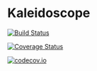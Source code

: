 # Kaleidoscope

[![Build Status](https://travis-ci.org/zhmz90/Kaleidoscope.jl.svg?branch=master)](https://travis-ci.org/zhmz90/Kaleidoscope.jl)

[![Coverage Status](https://coveralls.io/repos/zhmz90/Kaleidoscope.jl/badge.svg?branch=master&service=github)](https://coveralls.io/github/zhmz90/Kaleidoscope.jl?branch=master)

[![codecov.io](http://codecov.io/github/zhmz90/Kaleidoscope.jl/coverage.svg?branch=master)](http://codecov.io/github/zhmz90/Kaleidoscope.jl?branch=master)
